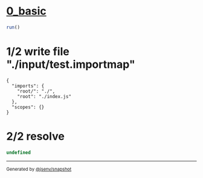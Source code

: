 # [0_basic](../../js_import_referencing_root_package_name.test.mjs#L20)

```js
run()
```

# 1/2 write file "./input/test.importmap"

```importmap
{
  "imports": {
    "root/": "./",
    "root": "./index.js"
  },
  "scopes": {}
}
```

# 2/2 resolve

```js
undefined
```

---

<sub>
  Generated by <a href="https://github.com/jsenv/core/tree/main/packages/tooling/snapshot">@jsenv/snapshot</a>
</sub>
